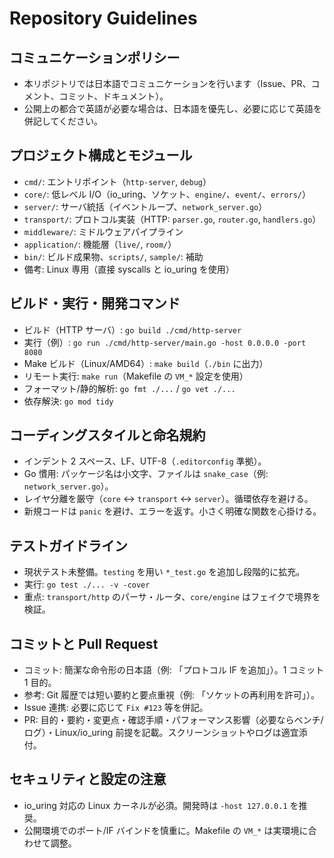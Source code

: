 # Repository Guidelines

## コミュニケーションポリシー
- 本リポジトリでは日本語でコミュニケーションを行います（Issue、PR、コメント、コミット、ドキュメント）。
- 公開上の都合で英語が必要な場合は、日本語を優先し、必要に応じて英語を併記してください。

## プロジェクト構成とモジュール
- `cmd/`: エントリポイント（`http-server`, `debug`）
- `core/`: 低レベル I/O（io_uring、ソケット、`engine/`、`event/`、`errors/`）
- `server/`: サーバ統括（イベントループ、`network_server.go`）
- `transport/`: プロトコル実装（HTTP: `parser.go`, `router.go`, `handlers.go`）
- `middleware/`: ミドルウェアパイプライン
- `application/`: 機能層（`live/`, `room/`）
- `bin/`: ビルド成果物、`scripts/`, `sample/`: 補助
- 備考: Linux 専用（直接 syscalls と io_uring を使用）

## ビルド・実行・開発コマンド
- ビルド（HTTP サーバ）: `go build ./cmd/http-server`
- 実行（例）: `go run ./cmd/http-server/main.go -host 0.0.0.0 -port 8080`
- Make ビルド（Linux/AMD64）: `make build`（`./bin` に出力）
- リモート実行: `make run`（Makefile の `VM_*` 設定を使用）
- フォーマット/静的解析: `go fmt ./...` / `go vet ./...`
- 依存解決: `go mod tidy`

## コーディングスタイルと命名規約
- インデント 2 スペース、LF、UTF-8（`.editorconfig` 準拠）。
- Go 慣用: パッケージ名は小文字、ファイルは `snake_case`（例: `network_server.go`）。
- レイヤ分離を厳守（`core` ↔ `transport` ↔ `server`）。循環依存を避ける。
- 新規コードは `panic` を避け、エラーを返す。小さく明確な関数を心掛ける。

## テストガイドライン
- 現状テスト未整備。`testing` を用い `*_test.go` を追加し段階的に拡充。
- 実行: `go test ./... -v -cover`
- 重点: `transport/http` のパーサ・ルータ、`core/engine` はフェイクで境界を検証。

## コミットと Pull Request
- コミット: 簡潔な命令形の日本語（例: 「プロトコル IF を追加」）。1 コミット 1 目的。
- 参考: Git 履歴では短い要約と要点重視（例: 「ソケットの再利用を許可」）。
- Issue 連携: 必要に応じて `Fix #123` 等を併記。
- PR: 目的・要約・変更点・確認手順・パフォーマンス影響（必要ならベンチ/ログ）・Linux/io_uring 前提を記載。スクリーンショットやログは適宜添付。

## セキュリティと設定の注意
- io_uring 対応の Linux カーネルが必須。開発時は `-host 127.0.0.1` を推奨。
- 公開環境でのポート/IF バインドを慎重に。Makefile の `VM_*` は実環境に合わせて調整。
